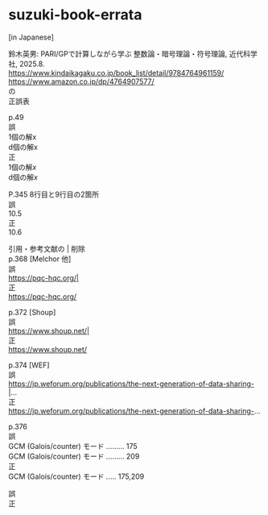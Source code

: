 # suzuki-book-errata

[in Japanese]  
  
鈴木英男: PARI/GPで計算しながら学ぶ 整数論・暗号理論・符号理論, 近代科学社, 2025.8. 
https://www.kindaikagaku.co.jp/book_list/detail/9784764961159/  
https://www.amazon.co.jp/dp/4764907577/  
の  
正誤表  
  
p.49  
誤  
1個の解x   
d個の解x  
正  
1個の解$x$   
d個の解$x$  
  
P.345 8行目と9行目の2箇所  
誤  
10.5  
正  
10.6  
  
引用・参考文献の | 削除  
p.368 [Melchor 他]  
誤  
https://pqc-hqc.org/|  
正  
https://pqc-hqc.org/  
  
p.372 [Shoup]  
誤  
https://www.shoup.net/|  
正  
https://www.shoup.net/  
  
p.374 [WEF]  
誤  
https://jp.weforum.org/publications/the-next-generation-of-data-sharing-|...  
正  
https://jp.weforum.org/publications/the-next-generation-of-data-sharing-...  
  
p.376  
誤  
GCM (Galois/counter) モード ......... 175  
GCM (Galois/counter) モード ......... 209  
正  
GCM (Galois/counter) モード ..... 175,209  
  
  
誤  
正  
  
